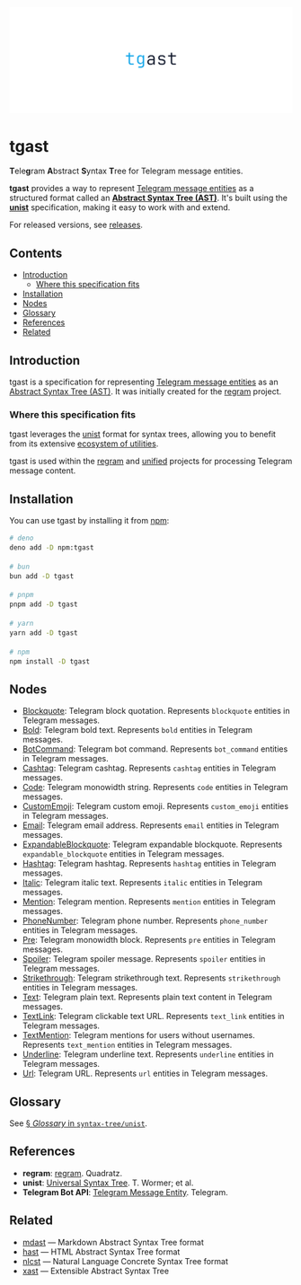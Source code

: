![tgast banner](https://raw.githubusercontent.com/quadratz/tgast/refs/heads/main/images/tgast.svg)

# tgast

**T**ele**g**ram **A**bstract **S**yntax **T**ree for Telegram message entities.

**tgast** provides a way to represent
[Telegram message entities][telegram-message-entity] as a structured format
called an **[Abstract Syntax Tree (AST)][abstract-syntax-tree]**. It's built
using the **[unist][github-unist]** specification, making it easy to work with
and extend.

For released versions, see [releases][github-tgast-releases].

## Contents

- [Introduction](#introduction)
  - [Where this specification fits](#where-this-specification-fits)
- [Installation](#installation)
- [Nodes](#nodes)
- [Glossary](#glossary)
- [References](#references)
- [Related](#related)

## Introduction

tgast is a specification for representing
[Telegram message entities][telegram-message-entity] as an
[Abstract Syntax Tree (AST)][abstract-syntax-tree]. It was initially created for
the [regram][github-regram] project.

### Where this specification fits

tgast leverages the [unist][github-unist] format for syntax trees, allowing you
to benefit from its extensive [ecosystem of utilities][github-unist-utilities].

tgast is used within the [regram][github-regram] and [unified][unified] projects
for processing Telegram message content.

## Installation

You can use tgast by installing it from [npm][npm-tgast]:

```sh
# deno
deno add -D npm:tgast

# bun
bun add -D tgast

# pnpm
pnpm add -D tgast

# yarn
yarn add -D tgast

# npm
npm install -D tgast
```

## Nodes

- [Blockquote][blockquote-type]: Telegram block quotation. Represents
  `blockquote` entities in Telegram messages.
- [Bold][bold-type]: Telegram bold text. Represents `bold` entities in Telegram
  messages.
- [BotCommand][bot-command-type]: Telegram bot command. Represents `bot_command`
  entities in Telegram messages.
- [Cashtag][cashtag-type]: Telegram cashtag. Represents `cashtag` entities in
  Telegram messages.
- [Code][code-type]: Telegram monowidth string. Represents `code` entities in
  Telegram messages.
- [CustomEmoji][custom-emoji-type]: Telegram custom emoji. Represents
  `custom_emoji` entities in Telegram messages.
- [Email][email-type]: Telegram email address. Represents `email` entities in
  Telegram messages.
- [ExpandableBlockquote][expandable-blockquote-type]: Telegram expandable
  blockquote. Represents `expandable_blockquote` entities in Telegram messages.
- [Hashtag][hashtag-type]: Telegram hashtag. Represents `hashtag` entities in
  Telegram messages.
- [Italic][italic-type]: Telegram italic text. Represents `italic` entities in
  Telegram messages.
- [Mention][mention-type]: Telegram mention. Represents `mention` entities in
  Telegram messages.
- [PhoneNumber][phone-number-type]: Telegram phone number. Represents
  `phone_number` entities in Telegram messages.
- [Pre][pre-type]: Telegram monowidth block. Represents `pre` entities in
  Telegram messages.
- [Spoiler][spoiler-type]: Telegram spoiler message. Represents `spoiler`
  entities in Telegram messages.
- [Strikethrough][strikethrough-type]: Telegram strikethrough text. Represents
  `strikethrough` entities in Telegram messages.
- [Text][text-type]: Telegram plain text. Represents plain text content in
  Telegram messages.
- [TextLink][text-link-type]: Telegram clickable text URL. Represents
  `text_link` entities in Telegram messages.
- [TextMention][text-mention-type]: Telegram mentions for users without
  usernames. Represents `text_mention` entities in Telegram messages.
- [Underline][underline-type]: Telegram underline text. Represents `underline`
  entities in Telegram messages.
- [Url][url-type]: Telegram URL. Represents `url` entities in Telegram messages.

## Glossary

See [§ _Glossary_ in `syntax-tree/unist`][github-unist-glossary].

## References

- **regram**: [regram][github-regram]. Quadratz.
- **unist**: [Universal Syntax Tree][github-unist]. T. Wormer; et al.
- **Telegram Bot API**:
  [Telegram Message Entity](https://core.telegram.org/bots/api#messageentity).
  Telegram.

## Related

- [mdast](https://github.com/syntax-tree/mdast) — Markdown Abstract Syntax Tree
  format
- [hast](https://github.com/syntax-tree/hast) — HTML Abstract Syntax Tree format
- [nlcst](https://github.com/syntax-tree/nlcst) — Natural Language Concrete
  Syntax Tree format
- [xast](https://github.com/syntax-tree/xast) — Extensible Abstract Syntax Tree

[abstract-syntax-tree]: https://unifiedjs.com/learn/guide/introduction-to-syntax-trees/
[github-regram]: https://github.com/unigramjs/regram
[github-tgast-releases]: https://github.com/unigramjs/tgast/releases
[github-unist]: https://github.com/syntax-tree/unist
[github-unist-glossary]: https://github.com/syntax-tree/unist#glossary
[github-unist-utilities]: https://github.com/syntax-tree/unist#list-of-utilities
[telegram-message-entity]: https://core.telegram.org/bots/api#messageentity
[unified]: https://github.com/unifiedjs/unified
[blockquote-type]: https://github.com/unigramjs/tgast/wiki/Node:-Blockquote
[bold-type]: https://github.com/unigramjs/tgast/wiki/Node:-Bold
[bot-command-type]: https://github.com/unigramjs/tgast/wiki/Node:-BotCommand
[cashtag-type]: https://github.com/unigramjs/tgast/wiki/Node:-Cashtag
[code-type]: https://github.com/unigramjs/tgast/wiki/Node:-Code
[custom-emoji-type]: https://github.com/unigramjs/tgast/wiki/Node:-CustomEmoji
[email-type]: https://github.com/unigramjs/tgast/wiki/Node:-Email
[expandable-blockquote-type]: https://github.com/unigramjs/tgast/wiki/Node:-ExpandableBlockquote
[hashtag-type]: https://github.com/unigramjs/tgast/wiki/Node:-Hashtag
[italic-type]: https://github.com/unigramjs/tgast/wiki/Node:-Italic
[mention-type]: https://github.com/unigramjs/tgast/wiki/Node:-Mention
[phone-number-type]: https://github.com/unigramjs/tgast/wiki/Node:-PhoneNumber
[pre-type]: https://github.com/unigramjs/tgast/wiki/Node:-Pre
[spoiler-type]: https://github.com/unigramjs/tgast/wiki/Node:-Spoiler
[strikethrough-type]: https://github.com/unigramjs/tgast/wiki/Node:-Strikethrough
[text-type]: https://github.com/unigramjs/tgast/wiki/Node:-Text
[text-link-type]: https://github.com/unigramjs/tgast/wiki/Node:-TextLink
[text-mention-type]: https://github.com/unigramjs/tgast/wiki/Node:-TextMention
[underline-type]: https://github.com/unigramjs/tgast/wiki/Node:-Underline
[url-type]: https://github.com/unigramjs/tgast/wiki/Node:-Url
[npm-tgast]: https://npmjs.com/package/tgast
